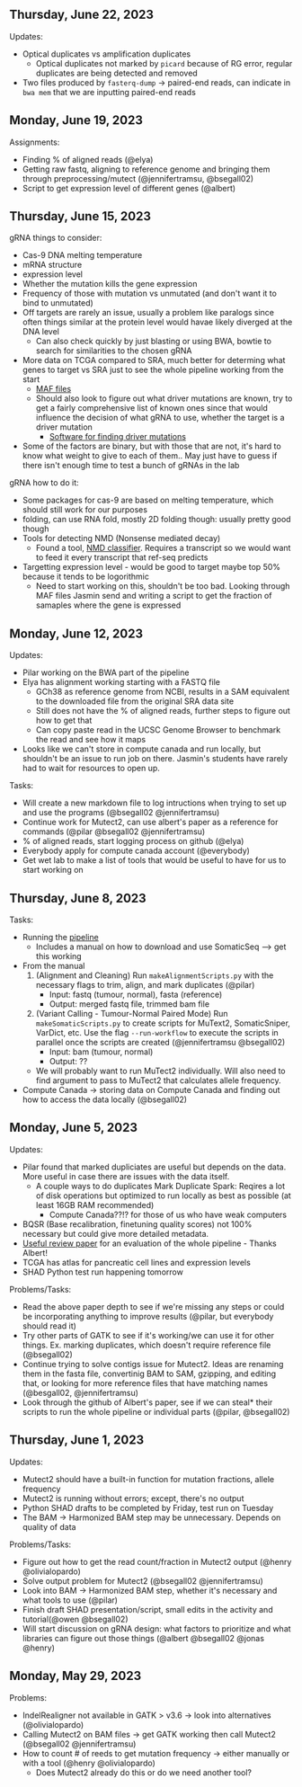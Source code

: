 ## Thursday, June 22, 2023
Updates:
- Optical duplicates vs amplification duplicates
    - Optical duplicates not marked by `picard` because of RG error, regular duplicates are being detected and removed
- Two files produced by `fasterq-dump` -> paired-end reads, can indicate in `bwa mem` that we are inputting paired-end reads

## Monday, June 19, 2023
Assignments:
- Finding % of aligned reads (@elya)
- Getting raw fastq, aligning to reference genome and bringing them through preprocessing/mutect (@jennifertramsu, @bsegall02)
- Script to get expression level of different genes (@albert)

## Thursday, June 15, 2023
gRNA things to consider:
- Cas-9 DNA melting temperature
- mRNA structure
- expression level
- Whether the mutation kills the gene expression
- Frequency of those with mutation vs unmutated (and don't want it to bind to unmutated)
- Off targets are rarely an issue, usually a problem like paralogs since often things similar at the protein level would havae likely diverged at the DNA level
    - Can also check quickly by just blasting or using BWA, bowtie to search for similarities to the chosen gRNA
- More data on TCGA compared to SRA, much better for determing what genes to target vs SRA just to see the whole pipeline working from the start
    - [MAF files](https://portal.gdc.cancer.gov/repository?filters=%7B%22op%22%3A%22and%22%2C%22content%22%3A%5B%7B%22op%22%3A%22in%22%2C%22content%22%3A%7B%22field%22%3A%22files.access%22%2C%22value%22%3A%5B%22open%22%5D%7D%7D%2C%7B%22op%22%3A%22in%22%2C%22content%22%3A%7B%22field%22%3A%22files.data_category%22%2C%22value%22%3A%5B%22simple%20nucleotide%20variation%22%5D%7D%7D%5D%7D)
    -  Should also look to figure out what driver mutations are  known, try to get a fairly comprehensive list of known ones since that would influence the decision of what gRNA to use, whether the target is a driver mutation
        - [Software for finding driver mutations](https://genomemedicine.biomedcentral.com/articles/10.1186/s13073-021-00830-0)
- Some  of the factors are binary, but with those that are not, it's hard to know what weight to give to each of them.. May just have to guess if there isn't enough time to test a bunch of gRNAs in the lab

gRNA how to do it:
- Some packages for cas-9 are based on melting temperature, which should still work for our purposes
- folding, can use RNA fold, mostly 2D folding though: usually pretty good though
- Tools for detecting NMD (Nonsense mediated decay)
    - Found a tool, [NMD classifier](https://journals.plos.org/plosone/article?id=10.1371/journal.pone.0174798). Requires a transcript so we would want to feed it every transcript that ref-seq predicts
- Targetting expression level - would be good to target maybe top 50% because it tends to be logorithmic
    - Need to start working on this, shouldn't be too bad. Looking through MAF files Jasmin send and writing a script to get the fraction of samaples where the gene is expressed
 
## Monday, June 12, 2023
Updates:
- Pilar working on the BWA part of the pipeline
- Elya has alignment working starting with a FASTQ file 
    - GCh38 as reference genome from NCBI, results in a SAM equivalent to the downloaded file from the original SRA data site
    - Still does not have the % of aligned reads, further steps to figure out how to get that
    - Can copy paste read in the UCSC Genome Browser to benchmark the read and see how it maps
- Looks like we can't store in compute canada and run locally, but shouldn't be an issue to run job on there. Jasmin's students have rarely had to wait for resources to open up.

Tasks:
- Will create a new markdown file to log intructions when trying to set up and use the programs (@bsegall02 @jennifertramsu)
- Continue work for Mutect2, can use albert's paper as a reference for commands (@pilar @bsegall02 @jennifertramsu)
- % of aligned reads, start logging process on github (@elya)
- Everybody apply for compute canada account (@everybody)
- Get wet lab to make a list of tools that would be useful to have for us to start working on

## Thursday, June 8, 2023
Tasks:
- Running the [pipeline](https://github.com/bioinform/somaticseq)
    - Includes a manual on how to download and use SomaticSeq --> get this working
- From the manual
    1) (Alignment and Cleaning) Run `makeAlignmentScripts.py` with the necessary flags to trim, align, and mark duplicates (@pilar)
        - Input: fastq (tumour, normal), fasta (reference)
        - Output: merged fastq file, trimmed bam file
    2) (Variant Calling - Tumour-Normal Paired Mode) Run `makeSomaticScripts.py` to create scripts for MuText2, SomaticSniper, VarDict, etc. Use the flag `--run-workflow` to execute the scripts in parallel once the scripts are created (@jennifertramsu @bsegall02)
        - Input: bam (tumour, normal)
        - Output: ??
    - We will probably want to run MuTect2 individually. Will also need to find argument to pass to MuTect2 that calculates allele frequency.
- Compute Canada -> storing data on Compute Canada and finding out how to access the data locally (@bsegall02)

## Monday, June 5, 2023
Updates:
- Pilar found that marked dupliciates are useful but depends on the data. More useful in case there are issues with the data itself. 
    - A couple ways to do duplicates Mark Duplicate Spark: Reqires a lot of disk operations but optimized to run locally as best as possible (at least 16GB RAM recommended)
        - Compute Canada??!? for those of us who have weak computers
- BQSR (Base recalibration, finetuning quality scores) not 100% necessary but could give more detailed metadata.
- [Useful review paper](https://www.ncbi.nlm.nih.gov/pmc/articles/PMC8506910/) for an evaluation of the whole pipeline - Thanks Albert!
- TCGA has atlas for pancreatic cell lines and expression levels
- SHAD Python test run happening tomorrow

Problems/Tasks:
- Read the above paper depth to see if we're missing any steps or could be incorporating anything to improve results (@pilar, but everybody should read it)
- Try other parts of GATK to see if it's working/we can use it for other things. Ex. marking duplicates, which doesn't require reference file (@bsegall02)
- Continue trying to solve contigs issue for Mutect2. Ideas are renaming them in the fasta file, convertinig BAM to SAM, gzipping, and editing that, or looking for more reference files that have matching names (@besgall02, @jennifertramsu)
- Look through the github of Albert's paper, see if we can steal* their scripts to run the whole pipeline or individual parts (@pilar, @bsegall02)

## Thursday, June 1, 2023
Updates:
- Mutect2 should have a built-in function for mutation fractions, allele frequency
- Mutect2 is running without errors; except, there's no output
- Python SHAD drafts to be completed by Friday, test run on Tuesday
- The BAM -> Harmonized BAM step may be unnecessary. Depends on quality of data

Problems/Tasks:
- Figure out how to get the read count/fraction in Mutect2 output (@henry @olivialopardo)
- Solve output problem for Mutect2 (@bsegall02 @jennifertramsu)
- Look into BAM -> Harmonized BAM step, whether it's necessary and what tools to use (@pilar)
- Finish draft SHAD presentation/script, small edits in the activity and tutorial(@owen @bsegall02)
- Will start discussion on gRNA design: what factors to prioritize and what libraries can figure out those things (@albert @bsegall02 @jonas @henry)

## Monday, May 29, 2023
Problems:
- IndelRealigner not available in GATK > v3.6 -> look into alternatives (@olivialopardo)
- Calling Mutect2 on BAM files -> get GATK working then call Mutect2 (@bsegall02 @jennifertramsu)
- How to count # of reeds to get mutation frequency -> either manually or with a tool (@henry @olivialopardo)
    - Does Mutect2 already do this or do we need another tool?
